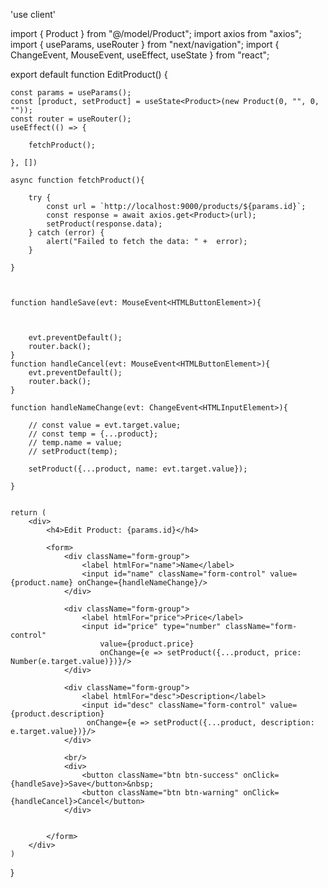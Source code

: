 'use client'
 
import { Product } from "@/model/Product";
import axios from "axios";
import { useParams, useRouter } from "next/navigation";
import { ChangeEvent, MouseEvent, useEffect, useState } from "react";
 
export default function EditProduct() {
 
 
    const params = useParams();
    const [product, setProduct] = useState<Product>(new Product(0, "", 0, ""));
    const router = useRouter();
    useEffect(() => {
 
        fetchProduct();
 
    }, [])
 
    async function fetchProduct(){
 
        try {
            const url = `http://localhost:9000/products/${params.id}`;
            const response = await axios.get<Product>(url);
            setProduct(response.data);
        } catch (error) {
            alert("Failed to fetch the data: " +  error);
        }
 
    }
   
 
   
    function handleSave(evt: MouseEvent<HTMLButtonElement>){
 
       
 
        evt.preventDefault();
        router.back();
    }
    function handleCancel(evt: MouseEvent<HTMLButtonElement>){
        evt.preventDefault();
        router.back();
    }
 
    function handleNameChange(evt: ChangeEvent<HTMLInputElement>){
 
        // const value = evt.target.value;
        // const temp = {...product};
        // temp.name = value;
        // setProduct(temp);
 
        setProduct({...product, name: evt.target.value});
 
    }
 
 
    return (
        <div>
            <h4>Edit Product: {params.id}</h4>
 
            <form>
                <div className="form-group">
                    <label htmlFor="name">Name</label>
                    <input id="name" className="form-control" value={product.name} onChange={handleNameChange}/>
                </div>
 
                <div className="form-group">
                    <label htmlFor="price">Price</label>
                    <input id="price" type="number" className="form-control"
                        value={product.price}
                        onChange={e => setProduct({...product, price: Number(e.target.value)})}/>
                </div>
 
                <div className="form-group">
                    <label htmlFor="desc">Description</label>
                    <input id="desc" className="form-control" value={product.description}
                     onChange={e => setProduct({...product, description: e.target.value})}/>
                </div>
 
                <br/>
                <div>
                    <button className="btn btn-success" onClick={handleSave}>Save</button>&nbsp;
                    <button className="btn btn-warning" onClick={handleCancel}>Cancel</button>
                </div>
 
 
            </form>
        </div>
    )
}
